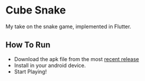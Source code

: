 # Cube Snake
My take on the snake game, implemented in Flutter.  

## How To Run
* Download the apk file from the most [recent release](https://github.com/eladsez/Cube-Snake/releases/tag/V1.0)
* Install in your android device.
* Start Playing!

